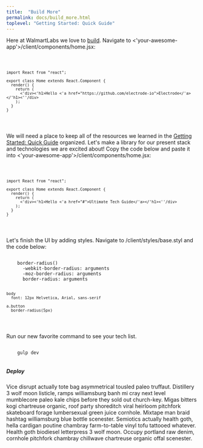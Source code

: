 ```yaml
---
title:  "Build More"
permalink: docs/build_more.html
toplevel: "Getting Started: Quick Guide"
---
```

<p class="body-text">Here at WalmartLabs we love to <a href="http://www.walmartlabs.com/2016/08/weve-moved-follow-walmartlabs-on-medium/" target="_blank">build</a>. Navigate to <'your-awesome-app'>/client/components/home.jsx:</p>

<div class="snippet">
  <pre><code>

    import React from "react";

    export class Home extends React.Component {
      render() {
        return (
          <'div><'h1>Hello <'a href="https://github.com/electrode-io">Electrode</'a></'h1><''/div>
        );
      }
    }

  </code></pre>
</div>

<P> We will need a place to keep all of the resources we learned in the <a href="#" class="doc-links">Getting Started: Quick Guide</a> organized. Let's make a library for our present stack and technologies we are excited about! Copy the code below and paste it into <'your-awesome-app'>/client/components/home.jsx:</p>

<div class="snippet">
  <pre><code>

    import React from "react";

    export class Home extends React.Component {
      render() {
        return (
          <'div><'h1>Hello <'a href="#">Ultimate Tech Guide</'a></'h1><''/div>
        );
      }
    }

  </code></pre>
</div>

<p class="body-text">Let's finish the UI by adding styles. Navigate to <your-awesome-app>/client/styles/base.styl and the code below:</p>

<div class="snippet">
  <pre><code>
    border-radius()
      -webkit-border-radius: arguments
      -moz-border-radius: arguments
      border-radius: arguments

    body
      font: 12px Helvetica, Arial, sans-serif

    a.button
      border-radius(5px)
  </code></pre>
</div>

<p class="body-text">Run our new favorite command to see your tech list.</p>

<div class="snippet">
  <pre><code>
    gulp dev
  </code></pre>
</div>

<h5>Deploy</h5>

<p>Vice disrupt actually tote bag asymmetrical tousled paleo truffaut. Distillery 3 wolf moon listicle, ramps williamsburg banh mi cray next level mumblecore paleo kale chips before they sold out church-key. Migas bitters kogi chartreuse organic, roof party shoreditch viral heirloom pitchfork skateboard forage lumbersexual green juice cornhole. Mixtape man braid hashtag williamsburg blue bottle scenester. Semiotics actually health goth, hella cardigan poutine chambray farm-to-table vinyl tofu tattooed whatever. Health goth biodiesel letterpress 3 wolf moon. Occupy portland raw denim, cornhole pitchfork chambray chillwave chartreuse organic offal scenester.</p>
